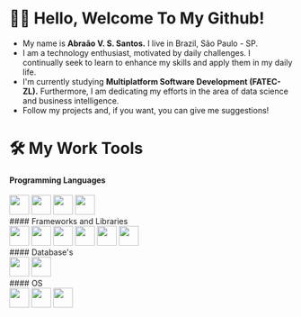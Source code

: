 # 👨‍💻 Hello, Welcome To My Github!
- My name is __Abraão V. S. Santos.__ I live in Brazil, São Paulo - SP.
- I am a technology enthusiast, motivated by daily challenges. I continually seek to learn to enhance my skills and apply them in my daily life.
- I'm currently studying __Multiplatform Software Development (FATEC-ZL).__ Furthermore, I am dedicating my efforts in the area of ​​data science and business intelligence.
- Follow my projects and, if you want, you can give me suggestions!
# 🛠 My Work Tools
#### Programming Languages
  <div align="start">
          <img width="35" src="https://cdn.jsdelivr.net/gh/devicons/devicon@latest/icons/java/java-original.svg" />
          <img width="35" src="https://cdn.jsdelivr.net/gh/devicons/devicon@latest/icons/python/python-original.svg" /> 
          <img width="35" src="https://cdn.jsdelivr.net/gh/devicons/devicon@latest/icons/javascript/javascript-original.svg" />
          <img width="35" src="https://cdn.jsdelivr.net/gh/devicons/devicon@latest/icons/azuresqldatabase/azuresqldatabase-original.svg" />
  </div>
#### Frameworks and Libraries
<div align="start">
          <img width="35" src="https://cdn.jsdelivr.net/gh/devicons/devicon@latest/icons/spring/spring-original.svg" /> 
          <img width="35" src="https://cdn.jsdelivr.net/gh/devicons/devicon@latest/icons/react/react-original-wordmark.svg" />
          <img width="35" src="https://cdn.jsdelivr.net/gh/devicons/devicon@latest/icons/anaconda/anaconda-original.svg" />
          <img width="35" src="https://cdn.jsdelivr.net/gh/devicons/devicon@latest/icons/pandas/pandas-original-wordmark.svg" />
          <img width="35" src="https://cdn.jsdelivr.net/gh/devicons/devicon@latest/icons/numpy/numpy-original.svg" />
          <img width="35" src="https://cdn.jsdelivr.net/gh/devicons/devicon@latest/icons/matplotlib/matplotlib-original.svg" />     
</div>
#### Database's
<div align="start">
          <img width="35" src="https://cdn.jsdelivr.net/gh/devicons/devicon@latest/icons/mysql/mysql-original.svg" />
          <img width="35" src="https://cdn.jsdelivr.net/gh/devicons/devicon@latest/icons/sqlite/sqlite-original-wordmark.svg" />
</div>
#### OS
<div align="start">
          <img width="35" src="https://cdn.jsdelivr.net/gh/devicons/devicon@latest/icons/linux/linux-original.svg" />
          <img width="35" src="https://cdn.jsdelivr.net/gh/devicons/devicon@latest/icons/ubuntu/ubuntu-original-wordmark.svg" />
          <img width="35" src="https://cdn.jsdelivr.net/gh/devicons/devicon@latest/icons/windows11/windows11-original.svg" />
</div>
